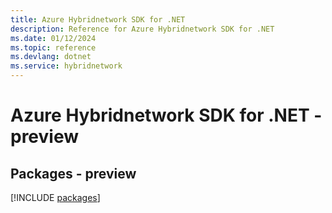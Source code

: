 ```yaml
---
title: Azure Hybridnetwork SDK for .NET
description: Reference for Azure Hybridnetwork SDK for .NET
ms.date: 01/12/2024
ms.topic: reference
ms.devlang: dotnet
ms.service: hybridnetwork
---
```

# Azure Hybridnetwork SDK for .NET - preview
## Packages - preview
[!INCLUDE [packages](hybridnetwork-index.md)]
